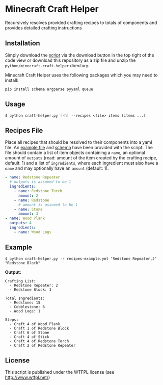 # Minecraft Craft Helper

Recursively resolves provided crafting recipes to totals of components and provides detailed crafting instructions

## Installation

Simply download the [script](./craft-helper.py) via the download button in the top right of the code view or download this repository as a zip file and unzip the `python/minecraft-craft-helper` directory.

Minecraft Craft Helper uses the following packages which you may need to install:

```shell
pip install schema argparse pyyaml queue
```

## Usage

```
$ python craft-helper.py [-h] --recipes <file> items [items ...]
```

## Recipes File

Place all recipes that should be resolved to their components into a yaml file. An [example file](./recipes-example.yml) and [schema](./recipes-schema.json) have been provided with the script. The file should contain a list of item objects containing a `name`, an optional amount of `outputs` (read: amount of the item created by the crafting recipe, default: 1) and a list of `ingredients`, where each ingredient must also have a `name` and may optionally have an `amount` (default: 1).

```yml
- name: Redstone Repeater
  # outputs is assumed to be 1
  ingredients:
    - name: Redstone Torch
      amount: 2
    - name: Redstone
      # amount is assumed to be 1
    - name: Stone
      amount: 3
- name: Wood Plank
  outputs: 4
  ingredients:
    - name: Wood Logs
```

## Example

```
$ python craft-helper.py -r recipes-example.yml "Redstone Repeater,2" "Redstone Block"
```

**Output:**

```
Crafting List:
  - Redstone Repeater: 2
  - Redstone Block: 1

Total Ingredients:
  - Redstone: 15
  - Cobblestone: 6
  - Wood Logs: 1

Steps:
  - Craft 4 of Wood Plank
  - Craft 1 of Redstone Block
  - Craft 6 of Stone
  - Craft 4 of Stick
  - Craft 4 of Redstone Torch
  - Craft 2 of Redstone Repeater
```

## License

This script is published under the WTFPL license (see http://www.wtfpl.net/)
